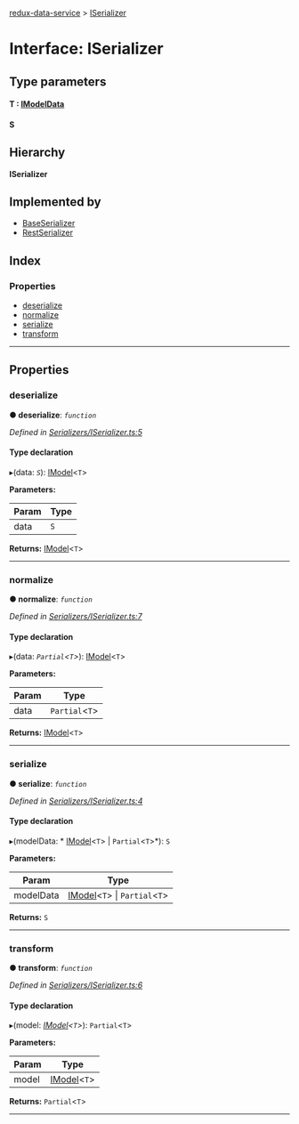 [redux-data-service](../README.md) > [ISerializer](../interfaces/iserializer.md)

# Interface: ISerializer

## Type parameters
#### T :  [IModelData](imodeldata.md)
#### S 
## Hierarchy

**ISerializer**

## Implemented by

* [BaseSerializer](../classes/baseserializer.md)
* [RestSerializer](../classes/restserializer.md)

## Index

### Properties

* [deserialize](iserializer.md#deserialize)
* [normalize](iserializer.md#normalize)
* [serialize](iserializer.md#serialize)
* [transform](iserializer.md#transform)

---

## Properties

<a id="deserialize"></a>

###  deserialize

**● deserialize**: *`function`*

*Defined in [Serializers/ISerializer.ts:5](https://github.com/Rediker-Software/redux-data-service/blob/cb5e36e/src/Serializers/ISerializer.ts#L5)*

#### Type declaration
▸(data: *`S`*): [IModel](imodel.md)<`T`>

**Parameters:**

| Param | Type |
| ------ | ------ |
| data | `S` |

**Returns:** [IModel](imodel.md)<`T`>

___
<a id="normalize"></a>

###  normalize

**● normalize**: *`function`*

*Defined in [Serializers/ISerializer.ts:7](https://github.com/Rediker-Software/redux-data-service/blob/cb5e36e/src/Serializers/ISerializer.ts#L7)*

#### Type declaration
▸(data: *`Partial`<`T`>*): [IModel](imodel.md)<`T`>

**Parameters:**

| Param | Type |
| ------ | ------ |
| data | `Partial`<`T`> |

**Returns:** [IModel](imodel.md)<`T`>

___
<a id="serialize"></a>

###  serialize

**● serialize**: *`function`*

*Defined in [Serializers/ISerializer.ts:4](https://github.com/Rediker-Software/redux-data-service/blob/cb5e36e/src/Serializers/ISerializer.ts#L4)*

#### Type declaration
▸(modelData: * [IModel](imodel.md)<`T`> &#124; `Partial`<`T`>*): `S`

**Parameters:**

| Param | Type |
| ------ | ------ |
| modelData |  [IModel](imodel.md)<`T`> &#124; `Partial`<`T`>|

**Returns:** `S`

___
<a id="transform"></a>

###  transform

**● transform**: *`function`*

*Defined in [Serializers/ISerializer.ts:6](https://github.com/Rediker-Software/redux-data-service/blob/cb5e36e/src/Serializers/ISerializer.ts#L6)*

#### Type declaration
▸(model: *[IModel](imodel.md)<`T`>*): `Partial`<`T`>

**Parameters:**

| Param | Type |
| ------ | ------ |
| model | [IModel](imodel.md)<`T`> |

**Returns:** `Partial`<`T`>

___

